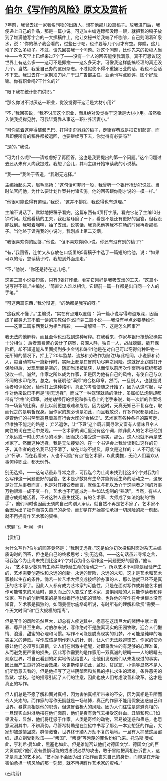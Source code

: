 # [伯尔《写作的风险》原文及赏析](https://www.vrrw.net/wx/12303.html)

7年前，我曾去找一家著名刊物的出版人，想在他那儿投篇稿子。放我进门后，我便递上自己的作品，那是一篇小说。可这位主编连瞟都没瞟一眼，就把我的稿子放到了堆满他写字台的一大摞稿件上。他让女秘书给我端了杯咖啡，自己则喝着矿泉水，说：“你的稿子我会看的，过些日子吧，也许要等几个月才有空。你瞧，这儿堆了这么多稿子。不过，请先回答我一个问题。对这个问题，比你先来的投稿人当中——今天早上已经来过7个了——没有一个人的回答能使我满意。真不可思议!这世界上有这么多——这可不是揶揄——这么多天才，可像我这样能搞经理的真还没几个。当然，我爱自己办的这份杂志。不过假使不得不重操旧业的话，我也不会活不下去。我过去在一家剃须刀片厂干过广告部主任，业余也写点剧评，图个好玩嘛。你有职业吗?干什么的?”

“眼下我在统计部门供职。”

“那么你讨不讨厌这一职业，觉没觉得干这活是大材小用?”

“不，”我回答说，“我不讨厌这个职业，而且绝对没觉得干这活是大材小用。虽然收入使我捉襟见肘，可我毕竟靠从事这一职业养活妻小。”

“可你拿着这弄得皱皱巴巴、打得歪歪斜斜的稿子，走街穿巷或是把它们邮寄，而且即便所有的稿件都被退回，也要继续写下去，你觉得有必要吗?”

“是的。”我说。

“可为什么呢?——请考虑好了再回答，这也是我要提出的第一个问题。”这个问题过去还从未有人向我提过。我想了会儿，其间主编开始审读我的小说稿。

“我——”我终于答道，“我别无选择。”

主编抬起头来，眉毛高扬：“这句话可非同一般，我曾听一个银行抢劫犯说过。当时法官问他，为什么要计划作案并付诸实施。他的回答跟你刚才说的一模一样。”

“他很可能说得有道理。”我说，“这并不排除，我说得也有道理。”

主编不说话了，默默地把稿子看完。这篇东西有4页打字纸，看完它花了主编10分钟时间。趁他看稿的工夫，我赶紧琢磨了一下，看是不是还有更好的回答，但我没能找到。我喝着咖啡，抽了支烟。说实话，我真愿他等我不在场的时候再看那稿子。当他终于读完我的小说时，我刚点上第二支烟。

“我很喜欢你的回答，”他说，“但不喜欢你的小说。你还有没有别的稿子?”

“有，”我回答，连忙又从存放在口袋里的5篇稿子中选了一篇短的给他，说：“如果可以的话，您读稿子时，我想到外面走走。”

“不，”他说，“你还是待在这儿吧。”



这第二篇小说要短些，只有3张打印纸，看完它刚好是我吸支烟的工夫。“这篇小说写得不错。”主编说，“简直让人难以相信，它跟前一篇一样都是出自同一个人的手笔。”

“可这两篇东西，”我分辩道，“的确都是我写的呀。”

“这我就不懂了。”主编说，“实在有点难以置信： 第一篇小说写得晦涩艰深，因而成了那类尤其不值一读的宗教俗作;然而第二篇小说——我没有半点必要恭维你——这第二篇东西我认为相当精彩。——请解释一下，这是怎么回事?”

我无法向他解释，而且至今也没找到这种解释。在我看来，作家与银行抢劫犯确实十分相似： 后者煞费苦心设计了窃案，夜深人静，独自一人，战战兢兢，撬开保险柜，却不知道能从里面捞到多少金钱和珠宝!他是在对自己可以窃得何种赃物一无所知的情况下，押上了20年监禁、流放和劳改作为赌注!与此相同，小说家和诗人，每当动笔写一篇新作时，实际上都是在冒前功尽弃之风险。这就好比窃贼打开保险柜后，发现里面是空的，随即当场被拿获，从而使以前历次作案所得统统都被没收一样。诚然，作家之所以成为作家，正是因为他有自己的风格，有使自己与众不同的水印花纹，总之，有证明他“满师”的合格印章。然而，一旦别人，也就是说读者和评论家，给他打上这种烙印，真正的考验便随之开始了。因为从这时起，写作对他来说已不再是“别无选择”，而成了一种驾轻就熟的活计，虽属如法炮制却都带有“合格”的印章。对抢劫银行的惯犯和拳击场上的老手来说，每一次新的作案或每一场新的比赛，都比以前更加艰难和危险。因为这时，天真无知已不复存在，取而代之的是明哲保身。当作家的想必也是如此，而且我敢说，许多作家都是如此，尽管他们的书斋里高悬着盖有行会大印的“合格证”。艺术家有各种各样的路可走，但唯独不能走的路是： 弃艺退休，让“下班”这个既非同寻常又富有人情味且令人向往的词在生活中兑现。——艺术家的词汇里没有这个词，除非此人的艺术已经到了永远或一时山穷水尽的地步，因而决心接受这一事实。那么，这人也就不再是艺术家了。然而这种选择，我是无法接受的。在一个书评会上我曾读到过这样的句子，其作者的姓名我已记不清了，故在此恕不提及，原文是这样的： 人不可能“有点”怀孕，而在我看来，人也不可能“有点”是艺术家，以此类推，无论人们喜欢从事何种职业，都无例外。

别无选择，——这句话虽非寻常之言，可我迄今为止尚未找到比这4个字对我为什么写作这一问题更好的回答。艺术是少数具有生命并能传延生命的活动之一，这既是对其从事者而言，也是对其接受者而言。就像生与死以及介于这两者之间的万事万物很难一成不变一样，艺术也不可能成为一种如法炮制的“熟活”。当然，有些人墨守成规地活着，不过这种人虽生犹死。有的艺术家、大师成了如法炮制的“熟手”，他们同时也因而无须向自己向别人承认，就自然不再是艺术家了。艺术家不会因为出了拙作而丧失自己的身份，而却是在开始害怕承担一切风险的那一刻起，就不再拥有作艺术家的资格。

(宋健飞、叶澜　译)

【赏析】

为什么写作?伯尔的回答竟然是：“我别无选择。”这是伯尔初次投稿时面对杂志主编质询时的回答，但也是自己的终极思考：“别无选择，——这句话虽非寻常之言，可我迄今为止尚未找到比这4个字对我为什么写作这一问题更好的回答。”他认为，“艺术是少数具有生命并能传延生命的活动之一”。所以艺术不可能是经验产生的，艺术需要创造性和永远的创新。永远的冒险，永远的未知，这才是艺术和艺术家赖以生存的条件。倘若一位艺术大师变成按经验办事的人，那么他就已经不是真正的艺术家了。因此人人都有成为艺术家的可能性，只是在面对写作或其他艺术创作可能带来的风险时，迎头而上的人变成了艺术家，畏惧风险的人只能作读者和评论家。写作的创新带来的是类似银行抢劫犯的冒险。也许他的写作在今世根本没有知音，艺术家是孤独的，如同曼德尔施塔姆所说，有时所有的理解和欣赏“需要一个天文时间”和“巨大规模的距离”。

但是写作的风险虽然巨大，却总有人痴迷其中，愿意在这场巨大的赌博中献上青春、尊严甚至生命。对伯尔来说，写作绝对不是脱离现实的田园牧歌，迎合人们懒惰、浪漫、甜蜜的心理和习惯。写作不可能是脱离现实的幻梦，不可能是纯粹的唯美主义的诗歌。写作应该是制作刺人的针、剑，让人们无法躲避锋芒。作家的使命感让他们必须写出真相，让人们在刺激中猛醒，对即将发生的有足够的心理准备，从而避免更严重的损失。因此写作需要的是作家用一双真诚的眼睛——人的眼睛去观察世界，将自己看到的如实地传达给世人，让他们发现他们从未发现过的事实，因此而产生良好的社会效果。狄更斯便是如此，监狱、贫民窟、小偷等显然不是人们所愿意去看的，但是他描写了这些阴暗面和贫民的挣扎求生的艰难，条件恶劣的监狱、学校。他的描写引起了人们的注意，因此也使人们考虑改善和改革。这才是真正的写作。

但人们总是不愿了解和面对真相，因为害怕真相所带来的不安，因为真相是丑陋而令人头疼的。而作家的写作无疑就是一场赌博，真正的作家不能用假象迷惑自己和世界。暴露真相是他的职责，但这冒着极大的风险。因为人们往往是逃避真相的。一旦现实血淋淋地摆在他们面前，他们是否有勇气去接受这鲜血、丑陋和死亡?如果没有，显然，他们将迁怒于作家。人类是奇怪的动物，容易被迷惑和蛊惑，也愿意沉溺其中，不辨真伪。尽管希特勒是在监狱中书写了那么一本妄想狂的作品，大家却被激情蛊惑，群情激奋，世界终于踏入万劫不复的境地。一旦有人捅破这层窗纸，却立刻受到攻击——“叛国”、“叛徒”等污蔑的罪名纷纷飞来。托马斯·曼如此，亨利希·曼如此，黑塞也如此。但是谁能否认他们对德国文学、德国文化的巨大贡献呢?他们没有畏惧可能的或者说必然的攻击，敢于冒险把真相告诉世人，这才是真正的艺术家。“艺术家不会因为出了拙作而丧失自己的身份，而却是在开始害怕承担一切风险的那一刻起，就不再拥有作艺术家的资格。”

(石梅芳)

